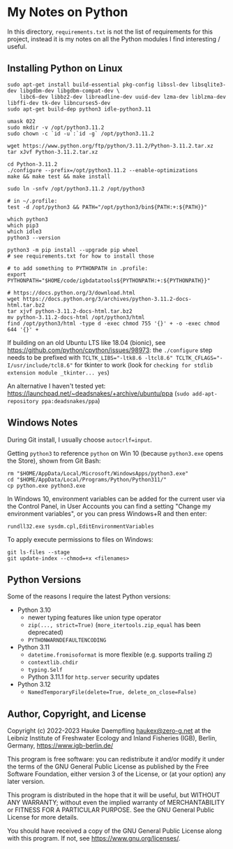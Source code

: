 My Notes on Python
==================

In this directory, `requirements.txt` is not the list of requirements
for this project, instead it is my notes on all the Python modules
I find interesting / useful.

Installing Python on Linux
--------------------------

    sudo apt-get install build-essential pkg-config libssl-dev libsqlite3-dev libgdbm-dev libgdbm-compat-dev \
        libc6-dev libbz2-dev libreadline-dev uuid-dev lzma-dev liblzma-dev libffi-dev tk-dev libncurses5-dev
    sudo apt-get build-dep python3 idle-python3.11
    
    umask 022
    sudo mkdir -v /opt/python3.11.2
    sudo chown -c `id -u`:`id -g` /opt/python3.11.2
    
    wget https://www.python.org/ftp/python/3.11.2/Python-3.11.2.tar.xz
    tar xJvf Python-3.11.2.tar.xz
    
    cd Python-3.11.2
    ./configure --prefix=/opt/python3.11.2 --enable-optimizations
    make && make test && make install
    
    sudo ln -snfv /opt/python3.11.2 /opt/python3
    
    # in ~/.profile:
    test -d /opt/python3 && PATH="/opt/python3/bin${PATH:+:${PATH}}"
    
    which python3
    which pip3
    which idle3
    python3 --version
    
    python3 -m pip install --upgrade pip wheel
    # see requirements.txt for how to install those
    
    # to add something to PYTHONPATH in .profile:
    export PYTHONPATH="$HOME/code/igbdatatools${PYTHONPATH:+:${PYTHONPATH}}"
    
    # https://docs.python.org/3/download.html
    wget https://docs.python.org/3/archives/python-3.11.2-docs-html.tar.bz2
    tar xjvf python-3.11.2-docs-html.tar.bz2
    mv python-3.11.2-docs-html /opt/python3/html
    find /opt/python3/html -type d -exec chmod 755 '{}' + -o -exec chmod 644 '{}' +

If building on an old Ubuntu LTS like 18.04 (bionic), see <https://github.com/python/cpython/issues/98973>:
the `./configure` step needs to be prefixed with `TCLTK_LIBS="-ltk8.6 -ltcl8.6" TCLTK_CFLAGS="-I/usr/include/tcl8.6"`
for tkinter to work (look for `checking for stdlib extension module _tkinter... yes`)

An alternative I haven't tested yet: <https://launchpad.net/~deadsnakes/+archive/ubuntu/ppa>
(`sudo add-apt-repository ppa:deadsnakes/ppa`)

Windows Notes
-------------

During Git install, I usually choose `autocrlf=input`.

Getting `python3` to reference `python` on Win 10 (because `python3.exe`
opens the Store), shown from Git Bash:

    rm "$HOME/AppData/Local/Microsoft/WindowsApps/python3.exe"
    cd "$HOME/AppData/Local/Programs/Python/Python311/"
    cp python.exe python3.exe

In Windows 10, environment variables can be added for the current user via the
Control Panel, in User Accounts you can find a setting "Change my environment
variables", or you can press Windows+R and then enter:

    rundll32.exe sysdm.cpl,EditEnvironmentVariables

To apply execute permissions to files on Windows:

    git ls-files --stage
    git update-index --chmod=+x <filenames>

Python Versions
---------------

Some of the reasons I require the latest Python versions:

- Python 3.10
  - newer typing features like union type operator
  - `zip(..., strict=True)` (`more_itertools.zip_equal` has been deprecated)
  - `PYTHONWARNDEFAULTENCODING`
- Python 3.11
  - `datetime.fromisoformat` is more flexible (e.g. supports trailing `Z`)
  - `contextlib.chdir`
  - `typing.Self`
  - Python 3.11.1 for `http.server` security updates
- Python 3.12
  - `NamedTemporaryFile(delete=True, delete_on_close=False)`


Author, Copyright, and License
------------------------------

Copyright (c) 2022-2023 Hauke Daempfling <haukex@zero-g.net>
at the Leibniz Institute of Freshwater Ecology and Inland Fisheries (IGB),
Berlin, Germany, <https://www.igb-berlin.de/>

This program is free software: you can redistribute it and/or modify
it under the terms of the GNU General Public License as published by
the Free Software Foundation, either version 3 of the License, or
(at your option) any later version.

This program is distributed in the hope that it will be useful,
but WITHOUT ANY WARRANTY; without even the implied warranty of
MERCHANTABILITY or FITNESS FOR A PARTICULAR PURPOSE. See the
GNU General Public License for more details.

You should have received a copy of the GNU General Public License
along with this program. If not, see <https://www.gnu.org/licenses/>.

